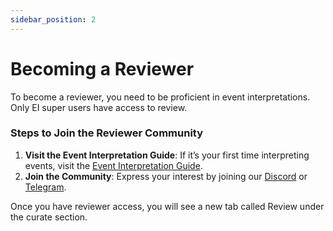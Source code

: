 ```yaml
---
sidebar_position: 2
---
```


# Becoming a Reviewer

To become a reviewer, you need to be proficient in event interpretations. Only EI super users have access to review.

### Steps to Join the Reviewer Community

1. **Visit the Event Interpretation Guide**: If it’s your first time interpreting events, visit the [Event Interpretation Guide](docs/Interpretation/event-interpretation/overview.md).
2. **Join the Community**: Express your interest by joining our [Discord](https://zapper.xyz/discord) or [Telegram](https://t.me/+mAVxPRsA7bE3ZDkx).

Once you have reviewer access, you will see a new tab called Review under the curate section.
